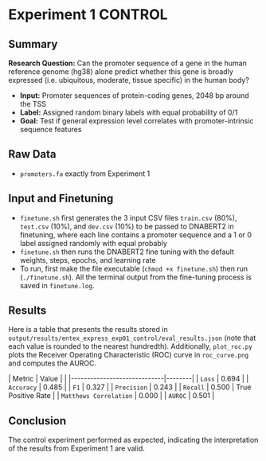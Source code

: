 # Experiment 1 CONTROL

## Summary
**Research Question:** Can the promoter sequence of a gene in the human reference genome (hg38) alone predict whether this gene is broadly expressed (i.e. ubiquitous, moderate, tissue specific) in the human body?

- **Input:** Promoter sequences of protein-coding genes, 2048 bp around the TSS
- **Label:** Assigned random binary labels with equal probability of 0/1
- **Goal:** Test if general expression level correlates with promoter-intrinsic sequence features

## Raw Data
- ``promoters.fa`` exactly from Experiment 1

## Input and Finetuning
- ``finetune.sh`` first generates the 3 input CSV files ``train.csv`` (80%), ``test.csv`` (10%), and ``dev.csv`` (10%) to be passed to DNABERT2 in finetuning, where each line contains a promoter sequence and a 1 or 0 label assigned randomly with equal probably
- ``finetune.sh`` then runs the DNABERT2 fine tuning with the default weights, steps, epochs, and learning rate
- To run, first make the file executable (``chmod +x finetune.sh``) then run (``./finetune.sh``). All the terminal output from the fine-tuning process is saved in ``finetune.log``.

## Results
Here is a table that presents the results stored in ``output/results/entex_express_exp01_control/eval_results.json`` (note that each value is rounded to the nearest hundredth). Additionally, ``plot_roc.py`` plots the Receiver Operating Characteristic (ROC) curve in ``roc_curve.png`` and computes the AUROC.

| Metric                      | Value  |                                                               |
|-----------------------------|--------|
| `Loss`                 | 0.694  |
| `Accuracy`             | 0.485  |
| `F1`                   | 0.327  |
| `Precision`            | 0.243  |
| `Recall`               | 0.500  | True Positive Rate                                     |
| `Matthews Correlation` | 0.000  |
| `AUROC`                     | 0.501  |

## Conclusion
The control experiment performed as expected, indicating the interpretation of the results from Experiment 1 are valid.


